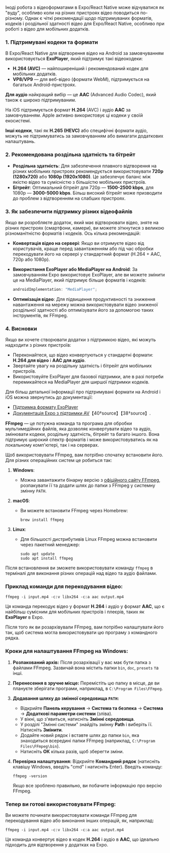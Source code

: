 Іноді робота з відеоформатами в Expo/React Native може відчуватися як "вуду", особливо коли на різних пристроях відео поводиться по-різному. Однак є чіткі рекомендації щодо підтримуваних форматів, кодеків і роздільної здатності відео для Expo/React Native, особливо при роботі з відео для мобільних додатків.

### 1. **Підтримувані кодеки та формати**

В Expo/React Native для відтворення відео на Android за замовчуванням використовується **ExoPlayer**, який підтримує такі відеокодеки:

- **H.264 (AVC)** — найпоширеніший і рекомендований кодек для мобільних додатків.
- **VP8/VP9** — для веб-відео (формати WebM), підтримується на багатьох Android-пристроях.

**Для аудіо** найкращий вибір — це **AAC** (Advanced Audio Codec), який також є широко підтримуваним.

На iOS підтримується формат **H.264** (AVC) і аудіо **AAC** за замовчуванням. Apple активно використовує ці кодеки у своїй екосистемі.

**Інші кодеки**, такі як **H.265 (HEVC)** або специфічні формати аудіо, можуть не підтримуватись за замовчуванням або вимагати додаткових налаштувань.

### 2. **Рекомендована роздільна здатність та бітрейт**

- **Роздільна здатність**: Для забезпечення плавного відтворення на різних мобільних пристроях рекомендується використовувати **720p (1280x720)** або **1080p (1920x1080)**. Це забезпечує баланс між якістю відео та сумісністю з більшістю мобільних пристроїв.
- **Бітрейт**: Оптимальний бітрейт для 720p — **1500-2500 kbps**, для 1080p — **3000-5000 kbps**. Більш високий бітрейт може призводити до проблем з відтворенням на слабших пристроях.

### 3. **Як забезпечити підтримку різних відеофайлів**

Якщо ви розробляєте додаток, який має відтворювати відео, зняте на різних пристроях (смартфони, камери), ви можете зіткнутися з великою різноманітністю форматів і кодеків. Ось кілька рекомендацій:

- **Конвертація відео на сервері**: Якщо ви отримуєте відео від користувачів, краще перед завантаженням або під час обробки перекодувати його на сервері у стандартний формат (H.264 + AAC, 720p або 1080p).

- **Використання ExoPlayer або MediaPlayer на Android**: За замовчуванням Expo використовує ExoPlayer, але ви можете змінити це на MediaPlayer, який підтримує більше форматів і кодеків:

  ```javascript
  androidImplementation: "MediaPlayer";
  ```

- **Оптимізація відео**: Для підвищення продуктивності та зниження навантаження на мережу можна використовувати відео зниженої роздільної здатності або оптимізувати його за допомогою таких інструментів, як FFmpeg.

### 4. **Висновки**

Якщо ви хочете створювати додатки з підтримкою відео, які можуть надходити з різних пристроїв:

- Переконайтеся, що відео конвертуються у стандартні формати: **H.264 для відео** і **AAC для аудіо**.
- Звертайте увагу на роздільну здатність і бітрейт для мобільних пристроїв.
- Використовуйте ExoPlayer для базової підтримки, але в разі потреби перемикайтеся на MediaPlayer для ширшої підтримки кодеків.

Для більш детальної інформації про підтримувані формати на Android і iOS можна звернутись до документації:

- [Підтримка формату ExoPlayer](https://exoplayer.dev/supported-formats.html)
- [Документація Expo з підтримки AV](https://docs.expo.dev/versions/latest/sdk/av/)【40†source】【38†source】.

**FFmpeg** — це потужна команда та програма для обробки мультимедійних файлів, яка дозволяє конвертувати відео та аудіо, змінювати кодеки, роздільну здатність, бітрейт та багато іншого. Вона підтримує широкий спектр форматів і може використовуватись як на локальному комп'ютері, так і на серверах.

Щоб використовувати FFmpeg, вам потрібно спочатку встановити його. Для різних операційних систем це робиться так:

1. **Windows**:

   - Можна завантажити бінарну версію з [офіційного сайту FFmpeg](https://ffmpeg.org/download.html), розпакувати її та додати шлях до папки з FFmpeg у системну змінну `PATH`.

2. **macOS**:

   - Ви можете встановити FFmpeg через Homebrew:
     ```
     brew install ffmpeg
     ```

3. **Linux**:
   - Для більшості дистрибутивів Linux FFmpeg можна встановити через пакетний менеджер:
     ```
     sudo apt update
     sudo apt install ffmpeg
     ```

Після встановлення ви зможете використовувати команду `ffmpeg` в терміналі для виконання різних операцій над відео та аудіо файлами.

### Приклад команди для перекодування відео:

```
ffmpeg -i input.mp4 -c:v libx264 -c:a aac output.mp4
```

Ця команда перекодує відео у формат **H.264** і аудіо у формат **AAC**, що є найбільш сумісним для мобільних пристроїв і плеєрів, таких як **ExoPlayer** в Expo.

Після того як ви розархівували FFmpeg, вам потрібно налаштувати його так, щоб система могла використовувати цю програму з командного рядка.

### Кроки для налаштування FFmpeg на Windows:

1. **Розпакований архів:**
   Після розархівації у вас має бути папка з файлами FFmpeg. Зазвичай вона містить папки `bin`, `doc`, `presets` та інші.

2. **Перенесення в зручне місце:**
   Перемістіть цю папку в місце, де ви плануєте зберігати програми, наприклад, в `C:\Program Files\FFmpeg`.

3. **Додавання шляху до змінної середовища `PATH`:**

   - Відкрийте **Панель керування** → **Система та безпека** → **Система** → **Додаткові параметри системи** (зліва).
   - У вікні, що з'явиться, натисніть **Змінні середовища**.
   - У розділі "Змінні системи" знайдіть змінну **Path** і виберіть її. Натисніть **Змінити**.
   - Додайте новий рядок і вставте шлях до папки `bin`, яка знаходиться всередині папки FFmpeg (наприклад, `C:\Program Files\FFmpeg\bin`).
   - Натисніть **ОК** кілька разів, щоб зберегти зміни.

4. **Перевірка налаштування:**
   Відкрийте **Командний рядок** (натисніть клавішу Windows, введіть "cmd" і натисніть Enter).
   Введіть команду:
   ```
   ffmpeg -version
   ```
   Якщо все зроблено правильно, ви побачите інформацію про версію FFmpeg.

### Тепер ви готові використовувати FFmpeg:

Ви можете починати використовувати команди FFmpeg для перекодування відео або виконання інших операцій, як, наприклад:

```
ffmpeg -i input.mp4 -c:v libx264 -c:a aac output.mp4
```

Ця команда конвертує відео в кодек **H.264** і аудіо в **AAC**, що ідеально підходить для відтворення у додатках на Expo.
